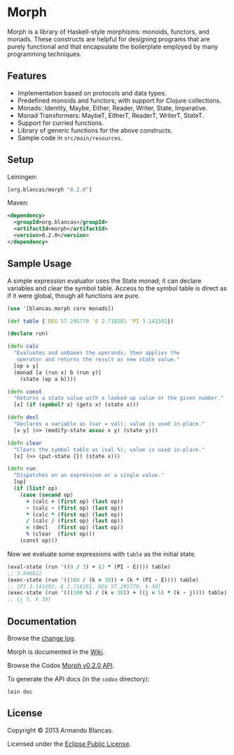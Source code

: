 # Morph

Morph is a library of Haskell-style morphisms: monoids, functors, and monads.
These constructs are helpful for designing programs that are purely functional
and that encapsulate the boilerplate employed by many programming techniques.

## Features

* Implementation based on protocols and data types.
* Predefined monoids and functors; with support for Clojure collections.
* Monads: Identity, Maybe, Either, Reader, Writer, State, Imperative.
* Monad Transformers: MaybeT, EitherT, ReaderT, WriterT, StateT.
* Support for curried functions.
* Library of generic functions for the above constructs.
* Sample code in `src/main/resources`.

## Setup

Leiningen:

```clojure
[org.blancas/morph "0.2.0"]
```

Maven:

```xml
<dependency>
  <groupId>org.blancas</groupId>
  <artifactId>morph</artifactId>
  <version>0.2.0</version>
</dependency>
```

## Sample Usage

A simple expression evaluator uses the State monad; it can declare variables and clear the symbol table. Access to the symbol table is direct as if it were global, though all functions are pure.
```clojure
(use '[blancas.morph core monads])

(def table {'DEG 57.295779 'E 2.718281 'PI 3.141592})

(declare run)

(defn calc
  "Evaluates and unboxes the operands; then applies the
   operator and returns the result as new state value."
  [op x y]
  (monad [a (run x) b (run y)]
    (state (op a b))))

(defn const
  "Returns a state value with a looked-up value or the given number."
  [x] (if (symbol? x) (gets x) (state x)))

(defn decl
  "Declares a variable as (var = val); value is used in-place."
  [x y] (>> (modify-state assoc x y) (state y)))

(defn clear
  "Clears the symbol table as (val %); value is used in-place."
  [x] (>> (put-state {}) (state x)))

(defn run
  "Dispatches on an expression or a single value."
  [op]
  (if (list? op)
    (case (second op)
      + (calc + (first op) (last op))
      - (calc - (first op) (last op))
      * (calc * (first op) (last op))
      / (calc / (first op) (last op))
      = (decl   (first op) (last op))
      % (clear  (first op)))
    (const op)))
```

Now we evaluate some expressions with `table` as the initial state.
```clojure
(eval-state (run '((9 / 3) + (2 * (PI - E)))) table)
;; 3.846622
(exec-state (run '((180 / (k = 30)) + (k * (PI - E)))) table)
;; {PI 3.141592, E 2.718281, DEG 57.295779, k 30}
(exec-state (run '(((180 %) / (k = 30)) + ((j = 5) * (k - j)))) table)
;; {j 5, k 30}
```

## Documentation

Browse the [change log](https://github.com/blancas/morph/wiki/Change-Log).

Morph is documented in the [Wiki](https://github.com/blancas/morph/wiki).

Browse the Codox [Morph v0.2.0 API](http://blancas.github.com/morph).

To generate the API docs (in the `codox` directory):

    lein doc

## License

Copyright © 2013 Armando Blancas.

Licensed under the [Eclipse Public License](http://www.eclipse.org/legal/epl-v10.html).
